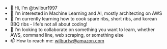 - 👋 Hi, I’m @twilbur1997
- 👀 I’m interested in Machine Learning and AI, mostly architecting on AWS
- 🌱 I’m currently learning how to cook spare ribs, short ribs, and korean BBQ ribs - life's not all about coding!
- 💞️ I’m looking to collaborate on something you want to learn, whether AWS, command line, web scraping, or something else
- 📫 How to reach me: wilburtw@amazon.com

<!---
twilbur1997/twilbur1997 is a ✨ special ✨ repository because its `README.md` (this file) appears on your GitHub profile.
You can click the Preview link to take a look at your changes.
--->
